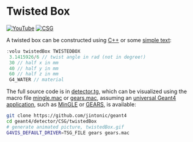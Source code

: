 # Twisted Box

[![YouTube](https://img.shields.io/badge/You-Tube-red?style=flat)](https://youtube.com/shorts/m7xZyeLokZU)
[![CSG](https://img.shields.io/badge/CSG-Solids-blue?style=flat)](..)

A twisted box can be constructed using [C++][] or some [simple text](../..):

```cpp
:volu twistedBox TWISTEDBOX
 3.1415926/6 // twist angle in rad (not in degree!)
 30 // half x in mm
 40 // half y in mm
 60 // half z in mm
 G4_WATER // material
```

The full source code is in [detector.tg][], which can be visualized using the macro file [mingle.mac][] or [gears.mac][], assuming an [universal Geant4 application][], such as [MinGLE][] or [GEARS][], is available:

```sh
git clone https://github.com/jintonic/geant4
cd geant4/detector/CSG/twistedBox
# generate animated picture, twistedBox.gif
G4VIS_DEFAULT_DRIVER=TSG_FILE gears gears.mac
```

[C++]: https://geant4-userdoc.web.cern.ch/UsersGuides/ForApplicationDeveloper/html/Detector/Geometry/geomSolids.html#constructed-solid-geometry-csg-solids
[detector.tg]: https://github.com/jintonic/geant4/blob/main/detector/CSG/twistedBox/detector.tg
[mingle.mac]: https://github.com/jintonic/geant4/blob/main/detector/CSG/twistedBox/mingle.mac
[gears.mac]: https://github.com/jintonic/geant4/blob/main/detector/CSG/twistedBox/gears.mac
[universal Geant4 application]: https://youtu.be/3g9CkyBS31o
[MinGLE]: https://github.com/jintonic/mingle
[GEARS]: https://github.com/jintonic/gears
